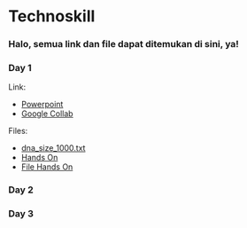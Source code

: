 # Technoskill

### Halo, semua link dan file dapat ditemukan di sini, ya!

### Day 1

Link:
- [Powerpoint](https://github.com/idahdam/Technoskill/raw/master/Technoskill%201.0%20Day%201.pdf)
- [Google Collab](s.id/basic-python-ts)

Files:
- [dna_size_1000.txt](https://raw.githubusercontent.com/idahdam/Technoskill/master/dna_size_1000.txt)
- [Hands On](https://github.com/idahdam/Technoskill/raw/master/Hands%20On%20Breakout%20Room%20Day%201.pdf)
- [File Hands On](https://raw.githubusercontent.com/idahdam/Technoskill/master/dna_size_5000.txt)

### Day 2



### Day 3

